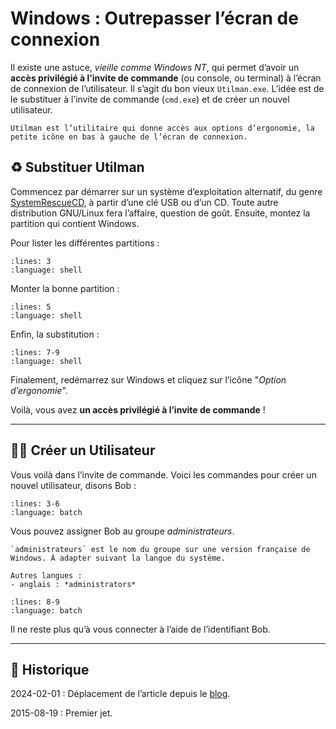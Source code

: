 # Windows : Outrepasser l’écran de connexion

Il existe une astuce, *vieille comme Windows NT*, qui permet d’avoir un **accès privilégié à l’invite de commande** (ou console, ou terminal) à l’écran de connexion de l’utilisateur. Il s’agit du bon vieux `Utilman.exe`. L’idée est de le substituer à l’invite de commande (`cmd.exe`) et de créer un nouvel utilisateur.

```{hint}
Utilman est l’utilitaire qui donne accès aux options d’ergonomie, la petite icône en bas à gauche de l’écran de connexion.
```

## ♻️ Substituer Utilman

Commencez par démarrer sur un système d’exploitation alternatif, du genre [SystemRescueCD](https://www.sysresccd.org/), à partir d’une clé USB ou d’un CD. Toute autre distribution GNU/Linux fera l’affaire, question de goût.
Ensuite, montez la partition qui contient Windows.

Pour lister les différentes partitions :

```{literalinclude} snippets/outrepasser-ecran-de-connexion.sh
:lines: 3
:language: shell
```

Monter la bonne partition :

```{literalinclude} snippets/outrepasser-ecran-de-connexion.sh
:lines: 5
:language: shell
```

Enfin, la substitution :

```{literalinclude} snippets/outrepasser-ecran-de-connexion.sh
:lines: 7-9
:language: shell
```

Finalement, redémarrez sur Windows et cliquez sur l’icône "*Option d’ergonomie*".

Voilà, vous avez **un accès privilégié à l’invite de commande** !

---

## 🕵️‍♂️ Créer un Utilisateur

Vous voilà dans l’invite de commande. Voici les commandes pour créer un nouvel utilisateur, disons Bob :

```{literalinclude} snippets/outrepasser-ecran-de-connexion.bat
:lines: 3-6
:language: batch
```

Vous pouvez assigner Bob au groupe *administrateurs*.

```{caution}
`administrateurs` est le nom du groupe sur une version française de Windows. À adapter suivant la langue du système.

Autres langues :
- anglais : *administrators*
```

```{literalinclude} snippets/outrepasser-ecran-de-connexion.bat
:lines: 8-9
:language: batch
```

Il ne reste plus qu’à vous connecter à l’aide de l’identifiant Bob.

---

## 📜 Historique

2024-02-01
: Déplacement de l’article depuis le [blog](https://www.tiger-222.fr/?d=2015/08/19/12/04/21-outrepasser-lecran-de-connexion).

2015-08-19
: Premier jet.
